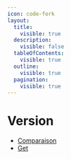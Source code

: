 ```yaml
---
icon: code-fork
layout:
  title:
    visible: true
  description:
    visible: false
  tableOfContents:
    visible: true
  outline:
    visible: true
  pagination:
    visible: true
---
```


# Version

* [Comparaison](comparaison.md)
* [Get](get.md)
